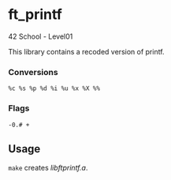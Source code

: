# ft_printf
42 School - Level01

This library contains a recoded version of printf.

### Conversions
`%c %s %p %d %i %u %x %X %%`

### Flags
`-0.# +`

## Usage

`make` creates _libftprintf.a_.
